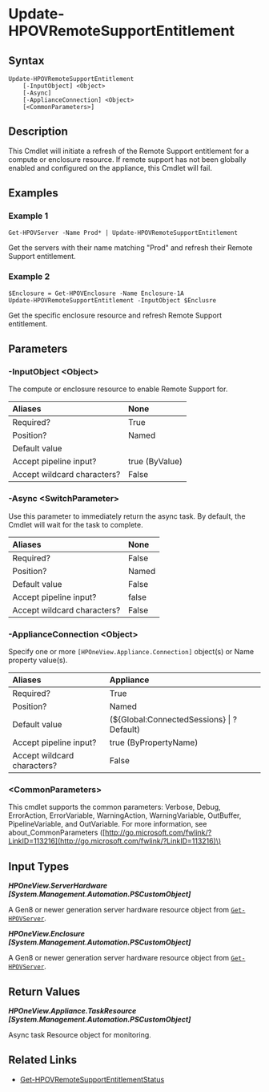 ﻿---
description: Refresh Remote Support entitlement for a supported resource.
---

# Update-HPOVRemoteSupportEntitlement

## Syntax

```text
Update-HPOVRemoteSupportEntitlement
    [-InputObject] <Object>
    [-Async]
    [-ApplianceConnection] <Object>
    [<CommonParameters>]
```

## Description

This Cmdlet will initiate a refresh of the Remote Support entitlement for a compute or enclosure resource.  If remote support has not been globally enabled and configured on the appliance, this Cmdlet will fail.

## Examples

###  Example 1 

```text
Get-HPOVServer -Name Prod* | Update-HPOVRemoteSupportEntitlement
```

Get the servers with their name matching "Prod" and refresh their Remote Support entitlement.

###  Example 2 

```text
$Enclosure = Get-HPOVEnclosure -Name Enclosure-1A
Update-HPOVRemoteSupportEntitlement -InputObject $Enclusre
```

Get the specific enclosure resource and refresh Remote Support entitlement.

## Parameters

### -InputObject &lt;Object&gt;

The compute or enclosure resource to enable Remote Support for.

| Aliases | None |
| :--- | :--- |
| Required? | True |
| Position? | Named |
| Default value |  |
| Accept pipeline input? | true (ByValue) |
| Accept wildcard characters? | False |

### -Async &lt;SwitchParameter&gt;

Use this parameter to immediately return the async task.  By default, the Cmdlet will wait for the task to complete.

| Aliases | None |
| :--- | :--- |
| Required? | False |
| Position? | Named |
| Default value | False |
| Accept pipeline input? | false |
| Accept wildcard characters? | False |

### -ApplianceConnection &lt;Object&gt;

Specify one or more `[HPOneView.Appliance.Connection]` object(s) or Name property value(s).

| Aliases | Appliance |
| :--- | :--- |
| Required? | True |
| Position? | Named |
| Default value | (${Global:ConnectedSessions} &vert; ? Default) |
| Accept pipeline input? | true (ByPropertyName) |
| Accept wildcard characters? | False |

### &lt;CommonParameters&gt;

This cmdlet supports the common parameters: Verbose, Debug, ErrorAction, ErrorVariable, WarningAction, WarningVariable, OutBuffer, PipelineVariable, and OutVariable. For more information, see about\_CommonParameters \([http://go.microsoft.com/fwlink/?LinkID=113216](http://go.microsoft.com/fwlink/?LinkID=113216)\)

## Input Types

_**HPOneView.ServerHardware [System.Management.Automation.PSCustomObject]**_

A Gen8 or newer generation server hardware resource object from [`Get-HPOVServer`](../servers/get-hpovserver.md).

_**HPOneView.Enclosure [System.Management.Automation.PSCustomObject]**_

A Gen8 or newer generation server hardware resource object from [`Get-HPOVServer`](../servers/get-hpovserver.md).

## Return Values

_**HPOneView.Appliance.TaskResource [System.Management.Automation.PSCustomObject]**_

Async task Resource object for monitoring.

## Related Links

* [Get-HPOVRemoteSupportEntitlementStatus](get-hpovremotesupportentitlementstatus.md)
